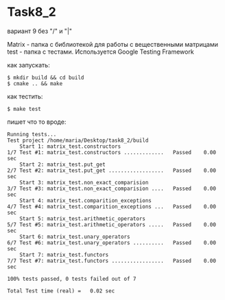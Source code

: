 # Task8_2  
вариант 9 без "/" и "|"  


Matrix - папка с библиотекой для работы с вещественными матрицами  
test - папка с тестами. Используется Google Testing Framework  


как запускать:
```
$ mkdir build && cd build
$ cmake .. && make
```

как тестить:  
```
$ make test
```

пишет что то вроде:  

```
Running tests...
Test project /home/maria/Desktop/task8_2/build
    Start 1: matrix_test.constructors
1/7 Test #1: matrix_test.constructors .............   Passed    0.00 sec
    Start 2: matrix_test.put_get
2/7 Test #2: matrix_test.put_get ..................   Passed    0.00 sec
    Start 3: matrix_test.non_exact_comparision
3/7 Test #3: matrix_test.non_exact_comparision ....   Passed    0.00 sec
    Start 4: matrix_test.comparition_exceptions
4/7 Test #4: matrix_test.comparition_exceptions ...   Passed    0.00 sec
    Start 5: matrix_test.arithmetic_operators
5/7 Test #5: matrix_test.arithmetic_operators .....   Passed    0.00 sec
    Start 6: matrix_test.unary_operators
6/7 Test #6: matrix_test.unary_operators ..........   Passed    0.00 sec
    Start 7: matrix_test.functors
7/7 Test #7: matrix_test.functors .................   Passed    0.00 sec

100% tests passed, 0 tests failed out of 7

Total Test time (real) =   0.02 sec

```